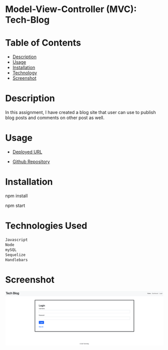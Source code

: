 # Model-View-Controller (MVC): Tech-Blog

# Table of Contents
  * [Description](#description)
  * [Usage](#usage)
  * [Installation](#installation)
  * [Technology](#technology)
  * [Screenshot](#screenshot)

# Description

In this assignment, I have created a blog site that user can use to publish blog posts and comments on other post as well. 

# Usage

* [Deployed URL](https://quiet-stream-81590.herokuapp.com/login)

* [Github Repository](https://github.com/stevaniekanter/Tech-Blog)


# Installation

npm install

npm start

# Technologies Used

```
Javascript
Node
mySQL
Sequelize
Handlebars
```

# Screenshot

![Tech Blog](assets/tech-blog.png)

